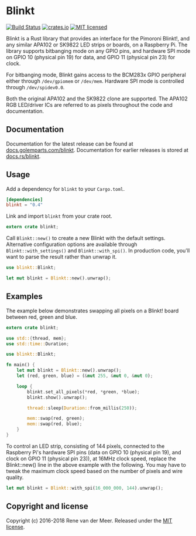 # Blinkt

[![Build Status](https://travis-ci.org/golemparts/blinkt.svg?branch=master)](https://travis-ci.org/golemparts/blinkt)
[![crates.io](https://meritbadge.herokuapp.com/blinkt)](https://crates.io/crates/blinkt)
[![MIT licensed](https://img.shields.io/badge/license-MIT-blue.svg)](LICENSE)

Blinkt is a Rust library that provides an interface for the Pimoroni Blinkt!, and any similar APA102 or SK9822 LED strips or boards, on a Raspberry Pi. The library supports bitbanging mode on any GPIO pins, and hardware SPI mode on GPIO 10 (physical pin 19) for data, and GPIO 11 (physical pin 23) for clock.

For bitbanging mode, Blinkt gains access to the BCM283x GPIO peripheral either through `/dev/gpiomem` or `/dev/mem`. Hardware SPI mode is controlled through `/dev/spidev0.0`.

Both the original APA102 and the SK9822 clone are supported. The APA102 RGB LED/driver ICs are referred to as pixels throughout the code and documentation.

## Documentation

Documentation for the latest release can be found at [docs.golemparts.com/blinkt](https://docs.golemparts.com/blinkt). Documentation for earlier releases is stored at [docs.rs/blinkt](https://docs.rs/blinkt).

## Usage

Add a dependency for `blinkt` to your `Cargo.toml`.

```toml
[dependencies]
blinkt = "0.4"
```

Link and import `blinkt` from your crate root.

```rust
extern crate blinkt;
```

Call `Blinkt::new()` to create a new Blinkt with the default settings. Alternative configuration options are available through `Blinkt::with_settings()` and `Blinkt::with_spi()`. In production code, you'll want to parse the result rather than unwrap it. 

```rust
use blinkt::Blinkt;

let mut blinkt = Blinkt::new().unwrap();
```

## Examples

The example below demonstrates swapping all pixels on a Blinkt! board between red, green and blue.

```rust
extern crate blinkt;

use std::{thread, mem};
use std::time::Duration;

use blinkt::Blinkt;

fn main() {
    let mut blinkt = Blinkt::new().unwrap();
    let (red, green, blue) = (&mut 255, &mut 0, &mut 0);

    loop {
        blinkt.set_all_pixels(*red, *green, *blue);
        blinkt.show().unwrap();

        thread::sleep(Duration::from_millis(250));

        mem::swap(red, green);
        mem::swap(red, blue);
    }
}
```

To control an LED strip, consisting of 144 pixels, connected to the Raspberry Pi's hardware SPI pins (data on GPIO 10 (physical pin 19), and clock on GPIO 11 (physical pin 23)), at 16MHz clock speed, replace the Blinkt::new() line in the above example with the following. You may have to tweak the maximum clock speed based on the number of pixels and wire quality.

```rust
let mut blinkt = Blinkt::with_spi(16_000_000, 144).unwrap();
```


## Copyright and license

Copyright (c) 2016-2018 Rene van der Meer. Released under the [MIT license](LICENSE).
